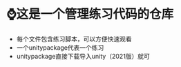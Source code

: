 # :watch:这是一个管理练习代码的仓库
* 每个文件包含练习脚本，可以方便快速观看<br/>
* 一个unitypackage代表一个练习 <br/>
* unitypackage直接下载导入unity（2021版）就可<br/>
